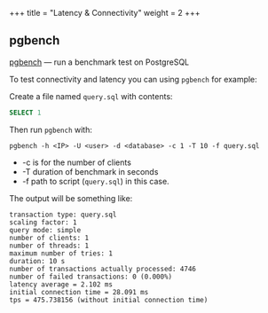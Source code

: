 +++
title = "Latency & Connectivity"
weight = 2
+++

## pgbench

[pgbench](https://www.postgresql.org/docs/current/pgbench.html) — run a benchmark test on PostgreSQL

To test connectivity and latency you can using `pgbench` for example:

Create a file named `query.sql` with contents:

```sql
SELECT 1
```

Then run `pgbench` with:

    pgbench -h <IP> -U <user> -d <database> -c 1 -T 10 -f query.sql

* -c is for the number of clients
* -T duration of benchmark in seconds
* -f path to script (`query.sql`) in this case.

The output will be something like:

```text
transaction type: query.sql
scaling factor: 1
query mode: simple
number of clients: 1
number of threads: 1
maximum number of tries: 1
duration: 10 s
number of transactions actually processed: 4746
number of failed transactions: 0 (0.000%)
latency average = 2.102 ms
initial connection time = 28.091 ms
tps = 475.738156 (without initial connection time)
```
